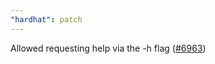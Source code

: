 ```yaml
---
"hardhat": patch
---
```


Allowed requesting help via the -h flag ([#6963](https://github.com/NomicFoundation/hardhat/pull/6963))
